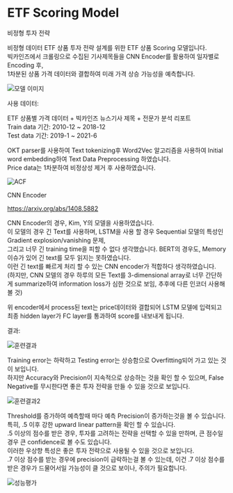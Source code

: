 # ETF Scoring Model
비정형 투자 전략  


비정형 데이터 ETF 상품 투자 전략 설계를 위한 ETF 상품 Scoring 모델입니다.  
빅카인즈에서 크롤링으로 수집된 기사제목들을 CNN Encoder를 활용하여 일자별로 Encoding 후,  
1차분된 상품 가격 데이터와 결합하여 미래 가격 상승 가능성을 예측합니다.  


![모델 이미지](https://user-images.githubusercontent.com/32697109/173226742-80bb065e-cd22-43e9-8cd7-ed0b4ece406d.png)


사용 데이터:  


ETF 상품별 가격 데이터 + 빅카인즈 뉴스기사 제목 + 전문가 분석 리포트  
Train data 기간: 2010-12 ~ 2018-12  
Test data 기간: 2019-1 ~ 2021-6  


OKT parser를 사용하여 Text tokenizing후 Word2Vec 알고리즘을 사용하여 Initial word embedding하여 Text Data Preprocessing 하였습니다.  
Price data는 1차분하여 비정상성 제거 후 사용하였습니다.  


![ACF](https://user-images.githubusercontent.com/32697109/173226778-c7bdb0a2-e824-47a9-b1b3-0114d35c7581.png) 


CNN Encoder


https://arxiv.org/abs/1408.5882

CNN Encoder의 경우, Kim, Y의 모델을 사용하였습니다.  
이 모델의 경우 긴 Text를 사용하며, LSTM을 사용 할 경우 Sequential 모델의 특성인 Gradient explosion/vanishing 문제,  
그리고 너무 긴 training time을 피할 수 없다 생각했습니다.  BERT의 경우도, Memory 이슈가 있어 긴 text를 모두 읽지는 못하였습니다.  
이런 긴 text를 빠르게 처리 할 수 있는 CNN encoder가 적합하다 생각하였습니다.  
(하지만, CNN 모델의 경우 하루의 모든 Text를 3-dimensional array로 너무 간단하게 summarize하여 information loss가 심한 것으로 보임, 추후에 다른 인코더 사용해 볼 것)  



위 encoder에서 process된 text는 price데이터와 결합되어 LSTM 모델에 입력되고 최종 hidden layer가 FC layer를 통과하여 score를 내보내게 됩니다.



결과:


![훈련결과](https://user-images.githubusercontent.com/32697109/173227146-19601422-5e62-461c-bbc1-c8cc185efcd4.png)


Training error는 하락하고 Testing error는 상승함으로 Overfitting되어 가고 있는 것이 보입니다.  
하지만 Accuracy와 Precision이 지속적으로 상승하는 것을 확인 할 수 있으며, False Negative를 무시한다면 좋은 투자 전략을 만들 수 있을 것으로 보입니다.


![훈련결과2](https://user-images.githubusercontent.com/32697109/173227149-168cb177-5ebe-4d2a-ba0b-10a23ac822ce.png)


Threshold를 증가하여 예측할때 마다 예측 Precision이 증가하는것을 볼 수 있습니다.  
특히, .5 이후 강한 upward linear pattern을 확인 할 수 있습니다.  
.5 이상의 점수를 받은 경우, 투자를 고려하는 전략을 선택할 수 있을 만하며, 큰 점수일 경우 큰 confidence로 볼 수도 있습니다.  
이러한 우상향 특성은 좋은 투자 전략으로 사용될 수 있을 것으로 보입니다.   
.7 이상 점수를 받는 경우에 precision이 급락하는걸 볼 수 있는데, 이건 .7 이상 점수를 받은 경우가 드물어서일 가능성이 클 것으로 보이나, 주의가 필요합니다.  

![성능평가](https://user-images.githubusercontent.com/32697109/173227150-6d8b5e80-7606-4d70-adc2-4c6b1dc29bdd.png)



